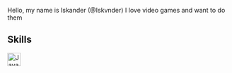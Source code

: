 Hello, my name is Iskander (@Iskvnder)
I love video games and want to do them

## Skills
[<img align="left" alt="Java" width="30px" src="https://cdn-icons-png.flaticon.com/512/152/152760.png" />][youtube]

[youtube]: https://www.youtube.com/channel/UCrtvnlbEhhjLexI_wuO5Xvg
